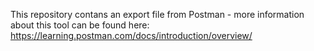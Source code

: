 This repository contans an export file from Postman - more information about this tool can be found here: https://learning.postman.com/docs/introduction/overview/
